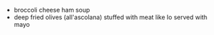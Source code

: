 * broccoli cheese ham soup
* deep fried olives (all'ascolana) stuffed with meat like Io served with mayo
